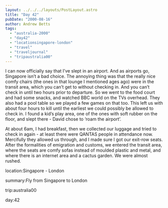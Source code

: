 ```yaml
---
layout: ../../../layouts/PostLayout.astro
title: "Day 42"
pubDate: "2000-08-16"
author: Andrew Betts
tags: 
  - "australia-2000"
  - "day42"
  - "locationsingapore-london"
  - "travel"
  - "traveljournal"
  - "tripaustralia00"
---
```


I can now officially say that I’ve slept in an airport. And as airports go, Singapore isn’t a bad choice. The annoying thing was that the really nice comfy chairs (the ones in that lounge I mentioned ages ago) were in the transit area, which you can’t get to without checking in. And you can’t check in until two hours prior to departure. So we went to the food court and had some snacks, and watched BBC world on the TVs overhead. They also had a pool table so we played a few games on that too. This left us with about four hours to kill until the earliest we could possibly be allowed to check in. I found a kid’s play area, one of the ones with soft rubber on the floor, and slept there - David chose to ‘roam the airport’.

At about 6am, I had breakfast, then we collected our luggage and tried to check in again - at least there were QANTAS people in attendance now. Mercifully they allowed us through, and I made sure I got our exit-row seats. After the formalities of emigration and customs, we entered the transit area, where the seats are comfy sofas instead of moulded plastic and metal, and where there is an internet area and a cactus garden. We were almost rushed.

location:Singapore - London

summary:Fly from Singapore to London

trip:australia00

day:42
